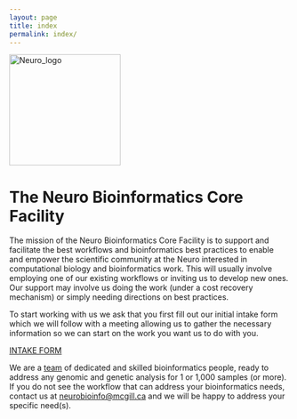 ```yaml
---
layout: page
title: index
permalink: index/
---
```



<img src="https://www.mcgill.ca/neuro/files/neuro/moriarty_logo.png" alt="Neuro_logo" width="200"/>


# The Neuro Bioinformatics Core Facility

The mission of the Neuro Bioinformatics Core Facility is to support and facilitate the best workflows and bioinformatics best practices to enable and empower the scientific community at the Neuro interested in computational biology and bioinformatics work. This will usually involve employing one of our existing workflows or inviting us to develop new ones. Our support may involve us doing the work (under a cost recovery mechanism) or simply needing directions on best practices.


To start working with us we ask that you first fill out our initial intake form which we will follow with a meeting allowing us to gather the necessary information so we can start on the work you want us to do with you.

[INTAKE FORM](https://forms.clickup.com/f/c0qg2-87/ZA5RVAIEIX2YE3LHPV)
  

We are a [team](https://neurobioinfo.github.io/team) of dedicated and skilled bioinformatics people, ready to address any genomic and genetic analysis for 1 or 1,000 samples (or more). If you do not see the workflow that can address your bioinformatics needs, contact us at [neurobioinfo@mcgill.ca](mailto:neurobioinfo@mcgill.ca) and we will be happy to address your specific need(s).




